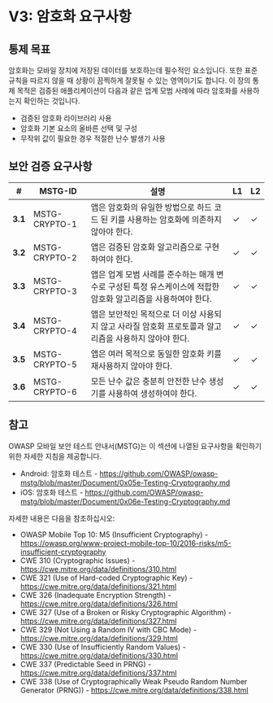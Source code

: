 # V3: 암호화 요구사항

## 통제 목표

암호화는 모바일 장치에 저장된 데이터를 보호하는데 필수적인 요소입니다. 또한 표준 규칙을 따르지 않을 때 상황이 끔찍하게 잘못될 수 있는 영역이기도 합니다. 이 장의 통제 목적은 검증된 애플리케이션이 다음과 같은 업계 모범 사례에 따라 암호화를 사용하는지 확인하는 것입니다.

- 검증된 암호화 라이브러리 사용
- 암호화 기본 요소의 올바른 선택 및 구성
- 무작위 값이 필요한 경우 적절한 난수 발생기 사용

## 보안 검증 요구사항

| # | MSTG-ID | 설명 | L1 | L2 |
| -- | ---------- | ---------------------- | - | - |
| **3.1** | MSTG-CRYPTO-1 | 앱은 암호화의 유일한 방법으로 하드 코드 된 키를 사용하는 암호화에 의존하지 않아야 한다. | ✓ | ✓ |
| **3.2** | MSTG-CRYPTO-2 | 앱은 검증된 암호화 알고리즘으로 구현하여야 한다. | ✓ | ✓ |
| **3.3** | MSTG-CRYPTO-3 | 앱은 업계 모범 사례를 준수하는 매개 변수로 구성된 특정 유스케이스에 적합한 암호화 알고리즘을 사용하여야 한다. | ✓ | ✓ |
| **3.4** | MSTG-CRYPTO-4 | 앱은 보안적인 목적으로 더 이상 사용되지 않고 사라질 암호화 프로토콜과 알고리즘을 사용하지 않아야 한다. | ✓ | ✓ |
| **3.5** | MSTG-CRYPTO-5 | 앱은 여러 목적으로 동일한 암호화 키를 재사용하지 않아야 한다. | ✓ | ✓ |
| **3.6** | MSTG-CRYPTO-6 | 모든 난수 값은 충분히 안전한 난수 생성기를 사용하여 생성하여야 한다. | ✓ | ✓ |

## 참고

OWASP 모바일 보안 테스트 안내서(MSTG)는 이 섹션에 나열된 요구사항을 확인하기 위한 자세한 지침을 제공합니다.

- Android: 암호화 테스트 - <https://github.com/OWASP/owasp-mstg/blob/master/Document/0x05e-Testing-Cryptography.md>
- iOS: 암호화 테스트 - <https://github.com/OWASP/owasp-mstg/blob/master/Document/0x06e-Testing-Cryptography.md>

자세한 내용은 다음을 참조하십시오:

- OWASP Mobile Top 10: M5 (Insufficient Cryptography) - <https://owasp.org/www-project-mobile-top-10/2016-risks/m5-insufficient-cryptography>
- CWE 310 (Cryptographic Issues) - <https://cwe.mitre.org/data/definitions/310.html>
- CWE 321 (Use of Hard-coded Cryptographic Key) - <https://cwe.mitre.org/data/definitions/321.html>
- CWE 326 (Inadequate Encryption Strength) - <https://cwe.mitre.org/data/definitions/326.html>
- CWE 327 (Use of a Broken or Risky Cryptographic Algorithm) - <https://cwe.mitre.org/data/definitions/327.html>
- CWE 329 (Not Using a Random IV with CBC Mode) - <https://cwe.mitre.org/data/definitions/329.html>
- CWE 330 (Use of Insufficiently Random Values) - <https://cwe.mitre.org/data/definitions/330.html>
- CWE 337 (Predictable Seed in PRNG) - <https://cwe.mitre.org/data/definitions/337.html>
- CWE 338 (Use of Cryptographically Weak Pseudo Random Number Generator (PRNG)) - <https://cwe.mitre.org/data/definitions/338.html>
